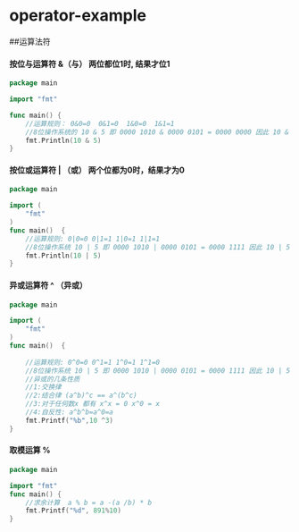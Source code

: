 # operator-example

##运算法符

#### 按位与运算符 &（与）  两位都位1时, 结果才位1

```go
package main

import "fmt"

func main() {
	//运算规则： 0&0=0  0&1=0  1&0=0  1&1=1
	//8位操作系统的 10 & 5 即 0000 1010 & 0000 0101 = 0000 0000 因此 10 & 5 的值为 0
	fmt.Println(10 & 5) 
}
```

#### 按位或运算符 | （或） 两个位都为0时，结果才为0

```go
package main

import (
	"fmt"
)
func main()  {
	//运算规则: 0|0=0 0|1=1 1|0=1 1|1=1
	//8位操作系统 10 | 5 即 0000 1010 | 0000 0101 = 0000 1111 因此 10 | 5 的值为 15
	fmt.Println(10 | 5)
}

```

#### 异或运算符 ^ （异或）

```go
package main

import (
	"fmt"
)
func main()  {
	
	//运算规则: 0^0=0 0^1=1 1^0=1 1^1=0
	//8位操作系统 10 | 5 即 0000 1010 | 0000 0101 = 0000 1111 因此 10 | 5 的值为 15
	//异或的几条性质
	//1:交换律
	//2:结合律 (a^b)^c == a^(b^c)
	//3:对于任何数x 都有 x^x = 0 x^0 = x
	//4:自反性: a^b^b=a^0=a
	fmt.Printf("%b",10 ^3)
}

```

#### 取模运算 %

```go
package main

import "fmt"
func main() {
	//求余计算  a % b = a -(a /b) * b
	fmt.Printf("%d", 891%10)
}
```